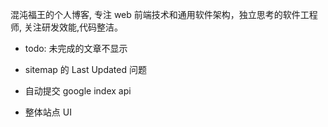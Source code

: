 混沌福王的个人博客, 专注 web 前端技术和通用软件架构，独立思考的软件工程师, 关注研发效能,代码整洁。


- todo: 未完成的文章不显示

- sitemap 的 Last Updated 问题

- 自动提交 google index api 

- 整体站点 UI

